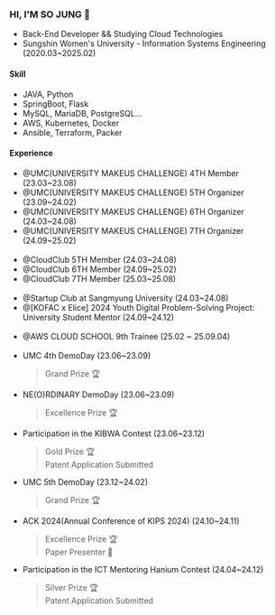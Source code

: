 ### HI, I'M SO JUNG 👋
- Back-End Developer && Studying Cloud Technologies
- Sungshin Women's University - Information Systems Engineering (2020.03~2025.02)

#### Skill
- JAVA, Python
- SpringBoot, Flask
- MySQL, MariaDB, PostgreSQL...
- AWS, Kubernetes, Docker
- Ansible, Terraform, Packer

#### Experience
- @UMC(UNIVERSITY MAKEUS CHALLENGE) 4TH Member (23.03~23.08)
- @UMC(UNIVERSITY MAKEUS CHALLENGE) 5TH Organizer (23.09~24.02)
- @UMC(UNIVERSITY MAKEUS CHALLENGE) 6TH Organizer (24.03~24.08)
- @UMC(UNIVERSITY MAKEUS CHALLENGE) 7TH Organizer (24.09~25.02)
<br/><br/>
- @CloudClub 5TH Member (24.03~24.08)
- @CloudClub 6TH Member (24.09~25.02)
- @CloudClub 7TH Member (25.03~25.08)
<br/><br/>
- @Startup Club at Sangmyung University (24.03~24.08)
- @[KOFAC x Elice] 2024 Youth Digital Problem-Solving Project: University Student Mentor (24.09~24.12)
<br/><br/>
- @AWS CLOUD SCHOOL 9th Trainee (25.02 ~ 25.09.04)
<br/><br/>
- UMC 4th DemoDay (23.06~23.09)
  > Grand Prize 🏆
- NE(O)RDINARY DemoDay (23.06~23.09)
  > Excellence Prize 🏆
- Participation in the KIBWA Contest (23.06~23.12)
  > Gold Prize 🏆<br/>
  > Patent Application Submitted
- UMC 5th DemoDay (23.12~24.02)
  > Grand Prize 🏆
- ACK 2024(Annual Conference of KIPS 2024) (24.10~24.11)
  > Excellence Prize 🏆<br/>
  > Paper Presenter 📢
- Participation in the ICT Mentoring Hanium Contest (24.04~24.12)
  > Silver Prize 🏆<br/>
  > Patent Application Submitted
